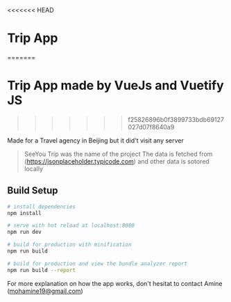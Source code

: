 <<<<<<< HEAD
# Trip App
=======
# Trip App made by VueJs and Vuetify JS
>>>>>>> f25826896b0f3899733bdb69127027d07f8640a9

Made for a Travel agency in Beijing but it did't visit any server 

> SeeYou Trip was the name of the project
> The data is fetched from (https://jsonplaceholder.typicode.com) and other data is sotored locally

## Build Setup

``` bash
# install dependencies
npm install

# serve with hot reload at localhost:8080
npm run dev

# build for production with minification
npm run build

# build for production and view the bundle analyzer report
npm run build --report
```

For more explanation on how the app works, don't hesitat to contact Amine (mohamine19@gmail.com)

